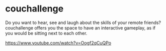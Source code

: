 # couchallenge

Do you want to hear, see and laugh about the skills of your remote friends?
couchallenge offers you the space to have an interactive gameplay, as if you
would be sitting next to each other.

https://www.youtube.com/watch?v=Oogf2qCuQPo
